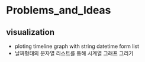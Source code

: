 # Problems_and_Ideas

## visualization


- ploting timeline graph with string datetime form list
- 날짜형태의 문자열 리스트를 통해 시계열 그래프 그리기

